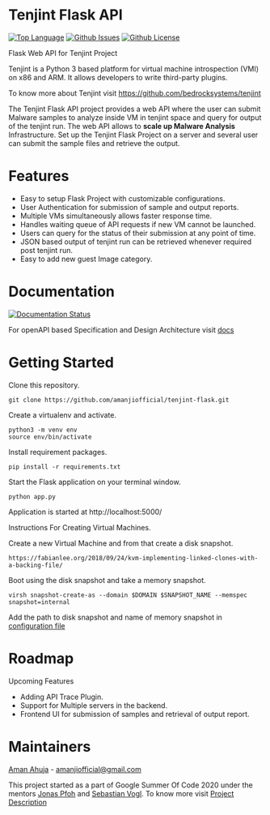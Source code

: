 # Tenjint Flask API

[![Top Language](https://img.shields.io/github/languages/top/amanjiofficial/tenjint-flask)]()
[![Github Issues](https://img.shields.io/github/issues/amanjiofficial/tenjint-flask)](https://github.com/amanjiofficial/tenjint-flask/issues)
[![Github License](https://img.shields.io/github/license/amanjiofficial/tenjint-flask)](https://github.com/amanjiofficial/tenjint-flask/blob/master/LICENSE)

Flask Web API for Tenjint Project

Tenjint is a Python 3 based platform for virtual machine introspection (VMI) on x86 and ARM. It allows developers to write third-party plugins.

To know more about Tenjint visit https://github.com/bedrocksystems/tenjint

The Tenjint Flask API project provides a web API where the user can submit Malware samples to analyze inside VM in tenjint space and query for output of the tenjint run. The web API allows to __scale up Malware Analysis__ Infrastructure. Set up the Tenjint Flask Project on a server and several user can submit the sample files and retrieve the output.

# Features

* Easy to setup Flask Project with customizable configurations.
* User Authentication for submission of sample and output reports.
* Multiple VMs simultaneously allows faster response time.
* Handles waiting queue of API requests if new VM cannot be launched.
* Users can query for the status of their submission at any point of time.
* JSON based output of tenjint run can be retrieved whenever required post tenjint run.
* Easy to add new guest Image category.

# Documentation

[![Documentation Status](https://readthedocs.org/projects/ansicolortags/badge/?version=latest)](https://github.com/amanjiofficial/tenjint-flask/tree/master/Docs)

For openAPI based Specification and Design Architecture visit [docs](https://github.com/amanjiofficial/tenjint-flask/tree/master/Docs)

# Getting Started

Clone this repository.

    git clone https://github.com/amanjiofficial/tenjint-flask.git

Create a virtualenv and activate.

    python3 -m venv env
    source env/bin/activate

Install requirement packages.

    pip install -r requirements.txt

Start the Flask application on your terminal window.

    python app.py

Application is started at http://localhost:5000/

Instructions For Creating Virtual Machines.

Create a new Virtual Machine and from that create a disk snapshot.

    https://fabianlee.org/2018/09/24/kvm-implementing-linked-clones-with-a-backing-file/

Boot using the disk snapshot and take a memory snapshot.

    virsh snapshot-create-as --domain $DOMAIN $SNAPSHOT_NAME --memspec snapshot=internal

Add the path to disk snapshot and name of memory snapshot in [configuration file](https://github.com/amanjiofficial/tenjint-flask/blob/master/config.py)

# Roadmap

Upcoming Features

* Adding API Trace Plugin.
* Support for Multiple servers in the backend.
* Frontend UI for submission of samples and retrieval of output report.

# Maintainers

[Aman Ahuja](https://github.com/amanjiofficial)  - amanjiofficial@gmail.com

This project started as a part of Google Summer Of Code 2020 under the mentors [Jonas Pfoh](https://github.com/pfohjo) and [Sebastian Vogl](https://github.com/voglse). To know more visit [Project Description](https://summerofcode.withgoogle.com/projects/#6463804466003968)
